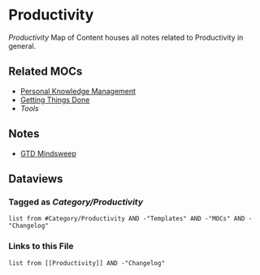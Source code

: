 # Productivity

*Productivity* Map of Content houses all notes related to Productivity in general.

## Related MOCs

* [Personal Knowledge Management](Personal%20Knowledge%20Management.md)
* [Getting Things Done](../../0-Slipbox/Getting%20Things%20Done.md)
* *Tools*

## Notes

* [GTD Mindsweep](../../0-Slipbox/GTD%20Mindsweep.md)

## Dataviews

### Tagged as *Category/Productivity*

````dataview
list from #Category/Productivity AND -"Templates" AND -"MOCs" AND -"Changelog"
````

### Links to this File

````dataview
list from [[Productivity]] AND -"Changelog"
````
